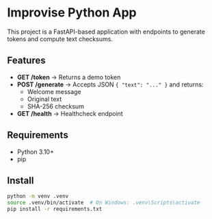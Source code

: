 # Improvise Python App

This project is a FastAPI-based application with endpoints to generate tokens and compute text checksums.

## Features
- **GET /token** → Returns a demo token
- **POST /generate** → Accepts JSON `{ "text": "..." }` and returns:
  - Welcome message
  - Original text
  - SHA-256 checksum
- **GET /health** → Healthcheck endpoint

## Requirements
- Python 3.10+
- pip

## Install
```bash
python -m venv .venv
source .venv/bin/activate  # On Windows: .venv\Scripts\activate
pip install -r requirements.txt

